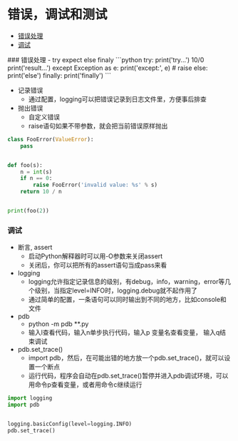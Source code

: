 # 错误，调试和测试

- [错误处理](#error-handle)
- [调试](#debug)


<div id="error-handle"></div>
### 错误处理
- try expect else finaly
```python
try:
    print('try...')
    10/0
    print('result...')
except Exception as e:
    print('except:', e)
    # raise
else:
    print('else')
finally:
    print('finally')
```

- 记录错误
    - 通过配置，logging可以把错误记录到日志文件里，方便事后排查
- 抛出错误
    - 自定义错误
    - raise语句如果不带参数，就会把当前错误原样抛出
```python
class FooError(ValueError):
    pass


def foo(s):
    n = int(s)
    if n == 0:
        raise FooError('invalid value: %s' % s)
    return 10 / n


print(foo(2))
```

<div id="debug"></div>

### 调试
- 断言, assert
    - 启动Python解释器时可以用-O参数来关闭assert
    - 关闭后，你可以把所有的assert语句当成pass来看
- logging
    - logging允许指定记录信息的级别，有debug，info，warning，error等几个级别，当指定level=INFO时，logging.debug就不起作用了
    - 通过简单的配置，一条语句可以同时输出到不同的地方，比如console和文件
- pdb
    - python -m pdb **.py
    - 输入l查看代码，输入n单步执行代码，输入p 变量名查看变量， 输入q结束调试
- pdb.set_trace()
    - import pdb，然后，在可能出错的地方放一个pdb.set_trace()，就可以设置一个断点
    - 运行代码，程序会自动在pdb.set_trace()暂停并进入pdb调试环境，可以用命令p查看变量，或者用命令c继续运行
```python
import logging
import pdb


logging.basicConfig(level=logging.INFO)
pdb.set_trace()
```